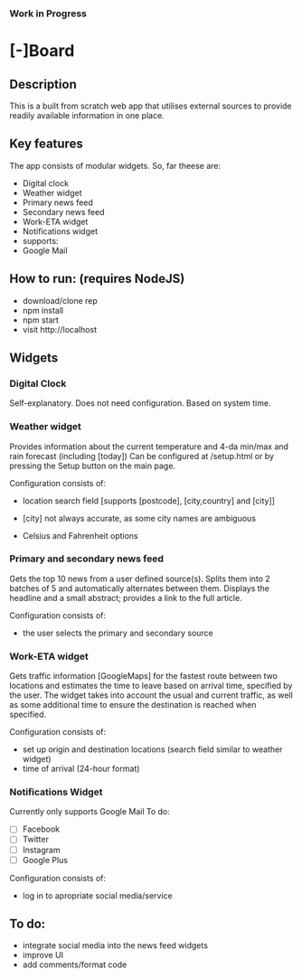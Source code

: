 ### Work in Progress

# [-]Board

## Description
This is a built from scratch web app that utilises external sources to provide readily available information in one place.


## Key features
The app consists of modular widgets. So, far theese are:
- Digital clock
- Weather widget
- Primary news feed 
- Secondary news feed 
- Work-ETA widget
- Notifications widget
 - supports:
  - Google Mail


## How to run: (requires NodeJS)
 - download/clone rep
 - npm install
 - npm start
 - visit http://localhost
 
 
## Widgets

### Digital Clock
Self-explanatory. Does not need configuration. Based on system time.


### Weather widget
Provides information about the current temperature and 4-da min/max and rain forecast (including [today])
Can be configured at /setup.html or by pressing the Setup button on the main page.

Configuration consists of:
- location search field [supports [postcode], [city,country] and [city]]
* [city] not always accurate, as some city names are ambiguous
- Celsius and Fahrenheit options


### Primary and secondary news feed
Gets the top 10 news from a user defined source(s). 
Splits them into 2 batches of 5 and automatically alternates between them. 
Displays the headline and a small abstract; provides a link to the full article.

Configuration consists of:
- the user selects the primary and secondary source


### Work-ETA widget
Gets traffic information [GoogleMaps] for the fastest route between two locations and estimates the time to leave based on arrival time, specified by the user. The widget takes into account the usual and current traffic, as well as some additional time to ensure the destination is reached when specified.

Configuration consists of:
- set up origin and destination locations (search field similar to weather widget)
- time of arrival (24-hour format) 


### Notifications Widget
Currently only supports Google Mail
To do: 
- [ ] Facebook
- [ ] Twitter
- [ ] Instagram
- [ ] Google Plus

Configuration consists of:
- log in to apropriate social media/service
 
 
## To do:
 - integrate social media into the news feed widgets
 - improve UI
 - add comments/format code 
